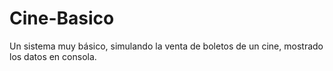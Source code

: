 # Cine-Basico
Un sistema muy básico, simulando la venta de boletos de un cine, mostrado los datos en consola.
